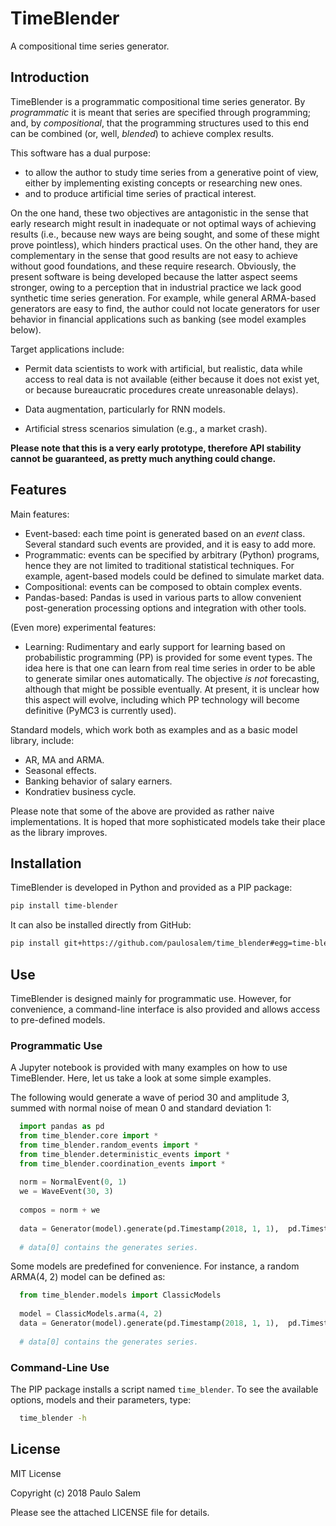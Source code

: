 # TimeBlender
A compositional time series generator.


## Introduction

TimeBlender is a programmatic compositional time series generator. By *programmatic* it is meant that series are
specified through programming; and, by *compositional*, that the programming structures used to this end
can be combined (or, well, *blended*) to achieve complex results.

This software has a dual purpose:

  - to allow the author to study time series from a generative point of view, either by implementing existing
    concepts or researching new ones.
  - and to produce artificial time series of practical interest.
  
On the one hand, these two objectives are antagonistic in the sense that early research might result in inadequate or not 
optimal ways of achieving results (i.e., because new ways are being sought, and some of these might prove pointless), 
which hinders practical uses.  On the other hand, they are complementary in the sense that good results are not easy to 
achieve without good foundations, and these require research. Obviously, the present software is being developed 
because the latter aspect seems stronger, owing to a perception that in industrial practice we lack good synthetic time 
series generation. For example, while general ARMA-based generators are easy to find, the author could not locate 
generators for user behavior in financial applications such as banking (see model examples below).

Target applications include:

  - Permit data scientists to work with artificial, but realistic, data while access to real data is not available
    (either because it does not exist yet, or because bureaucratic procedures create unreasonable delays).
  
  - Data augmentation, particularly for RNN models.
  
  - Artificial stress scenarios simulation (e.g., a market crash).
  
**Please note that this is a very early prototype, therefore API stability cannot be guaranteed, as 
pretty much anything could change.**


## Features

Main features:

  - Event-based: each time point is generated based on an *event* class. Several standard such events are provided,
                 and it is easy to add more.
  - Programmatic: events can be specified by arbitrary (Python) programs, hence they are not limited to traditional
                  statistical techniques. For example, agent-based models could be defined to simulate
                  market data. 
  - Compositional: events can be composed to obtain complex events.
  - Pandas-based: Pandas is used in various parts to allow convenient post-generation processing options and integration 
                  with other tools.


(Even more) experimental features:

  - Learning:  Rudimentary and early support for learning based on probabilistic programming (PP) is provided for some
               event types. The idea here is that one can learn from real time series in order to be able
               to generate similar ones automatically. The objective *is not* forecasting, although that might
               be possible eventually. At present, it is unclear how this aspect will evolve, 
               including which PP technology will become definitive (PyMC3 is currently used).
               

Standard models, which work both as examples and as a basic model library, include:

  - AR, MA and ARMA.
  - Seasonal effects.
  - Banking behavior of salary earners.
  - Kondratiev business cycle.
  
Please note that some of the above are provided as rather naive implementations. It is hoped that more sophisticated
models take their place as the library improves.

## Installation

TimeBlender is developed in Python and provided as a PIP package:

```bash
pip install time-blender
```

It can also be installed directly from GitHub:
```bash
pip install git+https://github.com/paulosalem/time_blender#egg=time-blender
```

## Use

TimeBlender is designed mainly for programmatic use. However, for convenience, a command-line interface is also 
provided and allows access to pre-defined models.

### Programmatic Use

A Jupyter notebook is provided with many examples on how to use TimeBlender. Here, let us take a look at some simple
examples. 

The following would generate a wave of period 30 and amplitude 3, summed with normal noise of mean 0 and standard 
deviation 1:

```python
  import pandas as pd
  from time_blender.core import *
  from time_blender.random_events import *
  from time_blender.deterministic_events import *
  from time_blender.coordination_events import *
  
  norm = NormalEvent(0, 1)
  we = WaveEvent(30, 3)
  
  compos = norm + we
  
  data = Generator(model).generate(pd.Timestamp(2018, 1, 1),  pd.Timestamp(2018, 31, 1), n=1)
  
  # data[0] contains the generates series.
```

Some models are predefined for convenience. For instance, a random ARMA(4, 2) model can be defined as:

```python
  from time_blender.models import ClassicModels
  
  model = ClassicModels.arma(4, 2)
  data = Generator(model).generate(pd.Timestamp(2018, 1, 1),  pd.Timestamp(2018, 31, 1), n=1)
  
  # data[0] contains the generates series.

```


### Command-Line Use

The PIP package installs a script named `time_blender`. To see the available options, models and their parameters, type:

```bash
  time_blender -h
```
 

## License

MIT License

Copyright (c) 2018 Paulo Salem

Please see the attached LICENSE file for details.
